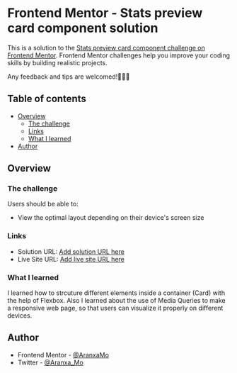 # Frontend Mentor - Stats preview card component solution

This is a solution to the [Stats preview card component challenge on Frontend Mentor](https://www.frontendmentor.io/challenges/stats-preview-card-component-8JqbgoU62). Frontend Mentor challenges help you improve your coding skills by building realistic projects. 

Any feedback and tips are welcomed!🚀🚀🚀

## Table of contents

- [Overview](#overview)
  - [The challenge](#the-challenge)
  - [Links](#links)
  - [What I learned](#what-i-learned)
- [Author](#author)


## Overview

### The challenge

Users should be able to:

- View the optimal layout depending on their device's screen size


### Links

- Solution URL: [Add solution URL here](https://github.com/AranxaMo/Frontend-Challenge_LatinasCodeCamp)
- Live Site URL: [Add live site URL here](https://frontend-challenge-aranxamo.netlify.app)


### What I learned

I learned how to strcuture different elements inside a container (Card) with the help of Flexbox. Also I learned about the use of Media Queries to make a responsive web page, so that users can visualize it properly on different devices.

## Author

- Frontend Mentor - [@AranxaMo](https://www.frontendmentor.io/profile/AranxaMo)
- Twitter - [@Aranxa_Mo](https://twitter.com/Aranxa_Mo)



